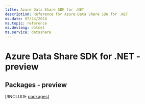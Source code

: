 ```yaml
---
title: Azure Data Share SDK for .NET
description: Reference for Azure Data Share SDK for .NET
ms.date: 07/24/2024
ms.topic: reference
ms.devlang: dotnet
ms.service: datashare
---
```

# Azure Data Share SDK for .NET - preview
## Packages - preview
[!INCLUDE [packages](data-share-index.md)]